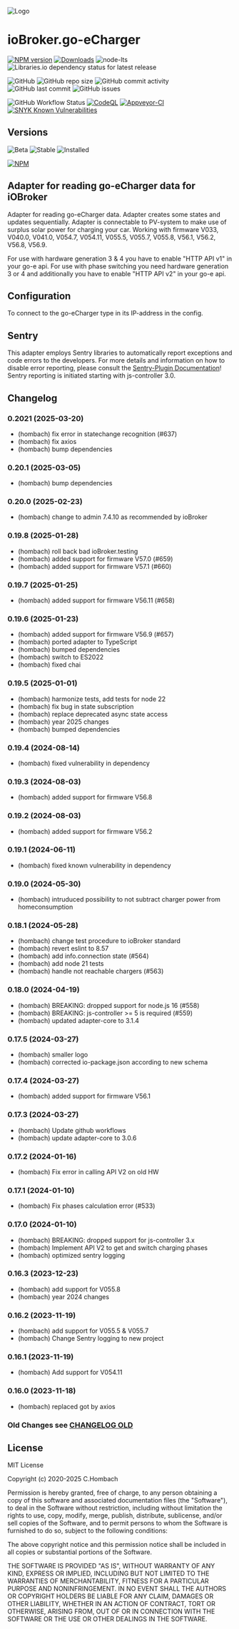 ![Logo](admin/go-eCharger.png)

# ioBroker.go-eCharger

[![NPM version](https://img.shields.io/npm/v/iobroker.go-e-charger?style=flat-square)](https://www.npmjs.com/package/iobroker.go-e-charger)
[![Downloads](https://img.shields.io/npm/dm/iobroker.go-e-charger?label=npm%20downloads&style=flat-square)](https://www.npmjs.com/package/iobroker.go-e-charger)
![node-lts](https://img.shields.io/node/v-lts/iobroker.go-e-charger?style=flat-square)
![Libraries.io dependency status for latest release](https://img.shields.io/librariesio/release/npm/iobroker.go-e-charger?label=npm%20dependencies&style=flat-square)

![GitHub](https://img.shields.io/github/license/hombach/iobroker.go-e-charger?style=flat-square)
![GitHub repo size](https://img.shields.io/github/repo-size/hombach/iobroker.go-e-charger?logo=github&style=flat-square)
![GitHub commit activity](https://img.shields.io/github/commit-activity/m/hombach/iobroker.go-e-charger?logo=github&style=flat-square)
![GitHub last commit](https://img.shields.io/github/last-commit/hombach/iobroker.go-e-charger?logo=github&style=flat-square)
![GitHub issues](https://img.shields.io/github/issues/hombach/iobroker.go-e-charger?logo=github&style=flat-square)

![GitHub Workflow Status](https://img.shields.io/github/actions/workflow/status/hombach/iobroker.go-e-charger/node.js.yml?branch=master&logo=github&style=flat-square)
[![CodeQL](https://github.com/hombach/ioBroker.go-e-charger/actions/workflows/codeql-analysis.yml/badge.svg)](https://github.com/hombach/ioBroker.go-e-charger/actions/workflows/codeql-analysis.yml)
[![Appveyor-CI](https://ci.appveyor.com/api/projects/status/github/hombach/ioBroker.go-e-charger?branch=master&svg=true)](https://ci.appveyor.com/project/hombach/iobroker-go-e-charger)
[![SNYK Known Vulnerabilities](https://snyk.io/test/github/hombach/ioBroker.go-e-charger/badge.svg)](https://snyk.io/test/github/hombach/ioBroker.go-e-charger)

## Versions

![Beta](https://img.shields.io/npm/v/iobroker.go-e-charger.svg?color=red&label=beta)
![Stable](https://iobroker.live/badges/go-e-charger-stable.svg)
![Installed](https://iobroker.live/badges/go-e-charger-installed.svg)

[![NPM](https://nodei.co/npm/iobroker.go-e-charger.png?downloads=true)](https://nodei.co/npm/iobroker.go-e-charger/)

## Adapter for reading go-eCharger data for iOBroker

Adapter for reading go-eCharger data. Adapter creates some states and updates sequentially. Adapter is connectable to PV-system to make use of surplus solar power for charging your car. Working with firmware V033, V040.0, V041.0, V054.7, V054.11, V055.5, V055.7, V055.8, V56.1, V56.2, V56.8, V56.9.

For use with hardware generation 3 & 4 you have to enable "HTTP API v1" in your go-e api.
For use with phase switching you need hardware generation 3 or 4 and additionally you have to enable "HTTP API v2" in your go-e api.

## Configuration

To connect to the go-eCharger type in its IP-address in the config.

## Sentry

This adapter employs Sentry libraries to automatically report exceptions and code errors to the developers. For more details and information on how to disable error reporting, please consult the [Sentry-Plugin Documentation](https://github.com/ioBroker/plugin-sentry#plugin-sentry)! Sentry reporting is initiated starting with js-controller 3.0.

## Changelog

### 0.2021 (2025-03-20)

- (hombach) fix error in statechange recognition (#637)
- (hombach) fix axios
- (hombach) bump dependencies

### 0.20.1 (2025-03-05)

- (hombach) bump dependencies

### 0.20.0 (2025-02-23)

- (hombach) change to admin 7.4.10 as recommended by ioBroker

### 0.19.8 (2025-01-28)

- (hombach) roll back bad ioBroker.testing
- (hombach) added support for firmware V57.0 (#659)
- (hombach) added support for firmware V57.1 (#660)

### 0.19.7 (2025-01-25)

- (hombach) added support for firmware V56.11 (#658)

### 0.19.6 (2025-01-23)

- (hombach) added support for firmware V56.9 (#657)
- (hombach) ported adapter to TypeScript
- (hombach) bumped dependencies
- (hombach) switch to ES2022
- (hombach) fixed chai

### 0.19.5 (2025-01-01)

- (hombach) harmonize tests, add tests for node 22
- (hombach) fix bug in state subscription
- (hombach) replace deprecated async state access
- (hombach) year 2025 changes
- (hombach) bumped dependencies

### 0.19.4 (2024-08-14)

- (hombach) fixed vulnerability in dependency

### 0.19.3 (2024-08-03)

- (hombach) added support for firmware V56.8

### 0.19.2 (2024-08-03)

- (hombach) added support for firmware V56.2

### 0.19.1 (2024-06-11)

- (hombach) fixed known vulnerability in dependency

### 0.19.0 (2024-05-30)

- (hombach) intruduced possibility to not subtract charger power from homeconsumption

### 0.18.1 (2024-05-28)

- (hombach) change test procedure to ioBroker standard
- (hombach) revert eslint to 8.57
- (hombach) add info.connection state (#564)
- (hombach) add node 21 tests
- (hombach) handle not reachable chargers (#563)

### 0.18.0 (2024-04-19)

- (hombach) BREAKING: dropped support for node.js 16 (#558)
- (hombach) BREAKING: js-controller >= 5 is required (#559)
- (hombach) updated adapter-core to 3.1.4

### 0.17.5 (2024-03-27)

- (hombach) smaller logo
- (hombach) corrected io-package.json according to new schema

### 0.17.4 (2024-03-27)

- (hombach) added support for firmware V56.1

### 0.17.3 (2024-03-27)

- (hombach) Update github workflows
- (hombach) update adapter-core to 3.0.6

### 0.17.2 (2024-01-16)

- (hombach) Fix error in calling API V2 on old HW

### 0.17.1 (2024-01-10)

- (hombach) Fix phases calculation error (#533)

### 0.17.0 (2024-01-10)

- (hombach) BREAKING: dropped support for js-controller 3.x
- (hombach) Implement API V2 to get and switch charging phases
- (hombach) optimized sentry logging

### 0.16.3 (2023-12-23)

- (hombach) add support for V055.8
- (hombach) year 2024 changes

### 0.16.2 (2023-11-19)

- (hombach) add support for V055.5 & V055.7
- (hombach) Change Sentry logging to new project

### 0.16.1 (2023-11-19)

- (hombach) Add support for V054.11

### 0.16.0 (2023-11-18)

- (hombach) replaced got by axios

### Old Changes see [CHANGELOG OLD](CHANGELOG_OLD.md)

## License
MIT License

Copyright (c) 2020-2025 C.Hombach

Permission is hereby granted, free of charge, to any person obtaining a copy
of this software and associated documentation files (the "Software"), to deal
in the Software without restriction, including without limitation the rights
to use, copy, modify, merge, publish, distribute, sublicense, and/or sell
copies of the Software, and to permit persons to whom the Software is
furnished to do so, subject to the following conditions:

The above copyright notice and this permission notice shall be included in all
copies or substantial portions of the Software.

THE SOFTWARE IS PROVIDED "AS IS", WITHOUT WARRANTY OF ANY KIND, EXPRESS OR
IMPLIED, INCLUDING BUT NOT LIMITED TO THE WARRANTIES OF MERCHANTABILITY,
FITNESS FOR A PARTICULAR PURPOSE AND NONINFRINGEMENT. IN NO EVENT SHALL THE
AUTHORS OR COPYRIGHT HOLDERS BE LIABLE FOR ANY CLAIM, DAMAGES OR OTHER
LIABILITY, WHETHER IN AN ACTION OF CONTRACT, TORT OR OTHERWISE, ARISING FROM,
OUT OF OR IN CONNECTION WITH THE SOFTWARE OR THE USE OR OTHER DEALINGS IN THE
SOFTWARE.
